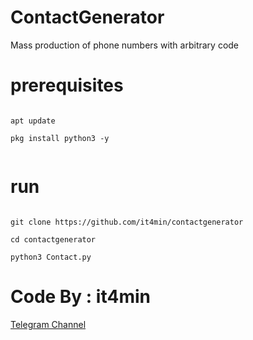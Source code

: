 # ContactGenerator

Mass production of phone numbers with arbitrary code
<br />
# prerequisites
<pre>
<code>
apt update <br />
pkg install python3 -y <br />
</code></pre>


# run
<pre><code>
git clone https://github.com/it4min/contactgenerator <br />
cd contactgenerator <br />
python3 Contact.py
</code></pre>
# Code By : it4min <br />
<a href="https://t.me/LinuxArmy">Telegram Channel</a>
